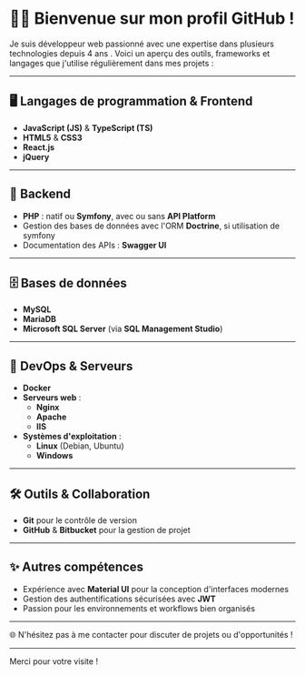 # 🧑‍💻 **Bienvenue sur mon profil GitHub !**

Je suis développeur web passionné avec une expertise dans plusieurs technologies depuis 4 ans . Voici un aperçu des outils, frameworks et langages que j'utilise régulièrement dans mes projets :

---

## 🖥️ **Langages de programmation & Frontend**
- **JavaScript (JS)** & **TypeScript (TS)**  
- **HTML5** & **CSS3**  
- **React.js**  
- **jQuery**

---

## 🔧 **Backend**
- **PHP** : natif ou **Symfony**, avec ou sans **API Platform**  
- Gestion des bases de données avec l'ORM **Doctrine**, si utilisation de symfony
- Documentation des APIs : **Swagger UI**

---

## 🗄️ **Bases de données**
- **MySQL**
- **MariaDB** 
- **Microsoft SQL Server** (via **SQL Management Studio**)  

---

## 🐳 **DevOps & Serveurs**
- **Docker** 
- **Serveurs web** : 
  - **Nginx**  
  - **Apache**  
  - **IIS**
- **Systèmes d'exploitation** :
  - **Linux** (Debian, Ubuntu)  
  - **Windows**

---

## 🛠️ **Outils & Collaboration**
- **Git** pour le contrôle de version  
- **GitHub** & **Bitbucket** pour la gestion de projet

---

## ✨ **Autres compétences**
- Expérience avec **Material UI** pour la conception d'interfaces modernes  
- Gestion des authentifications sécurisées avec **JWT**  
- Passion pour les environnements et workflows bien organisés

---

🌐 N'hésitez pas à me contacter pour discuter de projets ou d'opportunités !

---

Merci pour votre visite ! 
